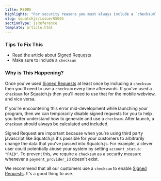 ```yaml
---
title: RS005
highlights: "For security reasons you must always include a `checksum` once secure mode has been enabled."
slug: squatchjs/issue/RS005
sectionType: jsReference
template: article.html
---
```


### Tips To Fix This

 - Read the article about [Signed Requests](/squatchjs/signed-requests)
 - Make sure to include a `checksum`

### Why is This Happening?

Once you've used [Signed Requests](/squatchjs/signed-requests) at least once by including a `checksum` then you'll need to use a `checksum` every time afterwards. If you've used a `checksum` for Squatch.js then you'll need to use that for the mobile webview, and vice versa.

If you're encountering this error mid-development while launching your program, then we can temporarily disable signed requests for you to help you better understand how to generate and use a `checksum`. After launch, a `checksum` should always be calculated and included.

Signed Request are important because when you're using third party javascript like Squatch.js it's possible for your customers to arbitrarily change the data that you've passed into Squatch.js. For example, a clever user could potentially abuse
your system by setting `account_status: "PAID"`. To prevent this, we require a `checksum` as a security measure whenever a `payment_provider_id` doesn't exist.

We recommend that all our customers use a `checksum` to enable [Signed Requests](/squatchjs/signed-requests). It's a good thing to use.

